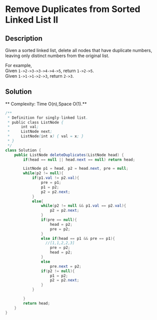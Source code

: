 # Remove Duplicates from Sorted Linked List II
## Description
Given a sorted linked list, delete all nodes that have duplicate numbers, leaving only distinct numbers from the original list.

For example,  
Given `1->2->3->3->4->4->5`, return `1->2->5`.  
Given `1->1->1->2->3`, return `2->3`.
## Solution
** Complexity: Time O(n),Space O(1).**
```java
/**
 * Definition for singly-linked list.
 * public class ListNode {
 *     int val;
 *     ListNode next;
 *     ListNode(int x) { val = x; }
 * }
 */
class Solution {
    public ListNode deleteDuplicates(ListNode head) {
        if(head == null || head.next == null) return head;

        ListNode p1 = head, p2 = head.next, pre = null;
        while(p2 != null){
            if(p1.val != p2.val){
                pre = p1;
                p1 = p2;
                p2 = p2.next;
            }
            else{
                while(p2 != null && p1.val == p2.val){
                    p2 = p2.next;
                }
                if(pre == null){
                    head = p2;
                    pre = p2;
                }
                else if(head == p1 && pre == p1){
                  //[1,1,2,2,3]
                    pre = p2;
                    head = p2;
                }
                else
                    pre.next = p2;
                if(p2 != null){
                    p1 = p2;
                    p2 = p2.next;
                }
            }

        }
        return head;
    }
}
```
